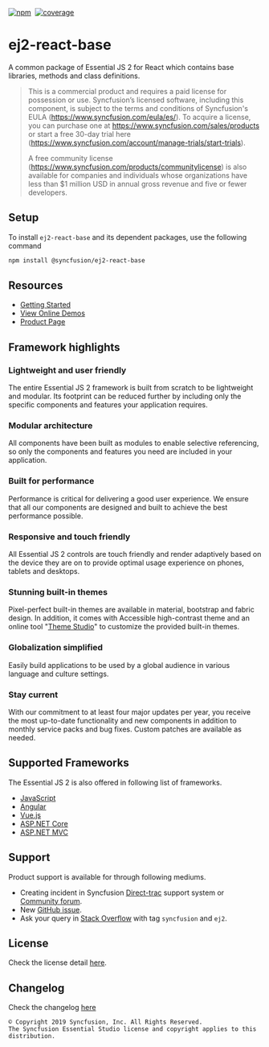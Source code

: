 [![npm](http://ej2.syncfusion.com/github-badges?package=@syncfusion/ej2-react-base)](https://www.npmjs.com/package/@syncfusion/ej2-react-base)&nbsp;&nbsp;[![coverage](http://ej2.syncfusion.com/badges/ej2-react-base/coverage.svg)](http://ej2.syncfusion.com/badges/ej2-react-base)

# ej2-react-base

A common package of Essential JS 2 for React which contains base libraries, methods and class definitions.

> This is a commercial product and requires a paid license for possession or use. Syncfusion’s licensed software, including this component, is subject to the terms and conditions of Syncfusion's EULA (https://www.syncfusion.com/eula/es/). To acquire a license, you can purchase one at https://www.syncfusion.com/sales/products or start a free 30-day trial here (https://www.syncfusion.com/account/manage-trials/start-trials).
> 
> A free community license (https://www.syncfusion.com/products/communitylicense) is also available for companies and individuals whose organizations have less than $1 million USD in annual gross revenue and five or fewer developers.

## Setup

To install `ej2-react-base` and its dependent packages, use the following command

```sh
npm install @syncfusion/ej2-react-base
```

## Resources

* [Getting Started](https://ej2.syncfusion.com/react/documentation/base/getting-started.html?utm_source=npm&utm_campaign=ej2-react-base)
* [View Online Demos](https://ej2.syncfusion.com/react/demos?utm_source=npm&utm_campaign=ej2-react-base)
* [Product Page](https://www.syncfusion.com/products/react?utm_source=npm&utm_campaign=ej2-react-base)

## Framework highlights

### Lightweight and user friendly

The entire Essential JS 2 framework is built from scratch to be lightweight and modular. Its footprint can be reduced further by including only the specific components and features your application requires.

### Modular architecture

All components have been built as modules to enable selective referencing, so only the components and features you need are included in your application.

### Built for performance

Performance is critical for delivering a good user experience. We ensure that all our components are designed and built to achieve the best performance possible.

### Responsive and touch friendly

All Essential JS 2 controls are touch friendly and render adaptively based on the device they are on to provide optimal usage experience on phones, tablets and desktops.

### Stunning built-in themes

Pixel-perfect built-in themes are available in material, bootstrap and fabric design. In addition, it comes with Accessible high-contrast theme and an online tool "[Theme Studio](https://ej2.syncfusion.com/themestudio/)" to customize the provided built-in themes.

### Globalization simplified

Easily build applications to be used by a global audience in various language and culture settings.

### Stay current

With our commitment to at least four major updates per year, you receive the most up-to-date functionality and new components in addition to monthly service packs and bug fixes. Custom patches are available as needed.

## Supported Frameworks

The Essential JS 2 is also offered in following list of frameworks.

* [JavaScript](https://www.syncfusion.com/products/javascript?utm_source=npm&utm_campaign=ej2-react-base)
* [Angular](https://www.syncfusion.com/products/angular?utm_source=npm&utm_campaign=ej2-react-base)
* [Vue.js](https://www.syncfusion.com/products/vue?utm_source=npm&utm_campaign=ej2-react-base)
* [ASP.NET Core](https://www.syncfusion.com/products/aspnetcore?utm_source=npm&utm_campaign=ej2-react-base)
* [ASP.NET MVC](https://www.syncfusion.com/products/aspnetmvc?utm_source=npm&utm_campaign=ej2-react-base)

## Support

Product support is available for through following mediums.

* Creating incident in Syncfusion [Direct-trac](https://www.syncfusion.com/support/directtrac/incidents?utm_source=npm&utm_campaign=ej2-react-base) support system or [Community forum](https://www.syncfusion.com/forums/react-js2?utm_source=npm&utm_campaign=ej2-react-base).
* New [GitHub issue](https://github.com/syncfusion/ej2-react-ui-components/issues/new).
* Ask your query in [Stack Overflow](https://stackoverflow.com/) with tag `syncfusion` and `ej2`.

## License

Check the license detail [here](https://github.com/syncfusion/ej2-react-base/blob/master/license).

## Changelog

Check the changelog [here](https://ej2.syncfusion.com/react/documentation/release-notes?utm_source=npm&utm_campaign=ej2-react-base)

    © Copyright 2019 Syncfusion, Inc. All Rights Reserved.
    The Syncfusion Essential Studio license and copyright applies to this distribution.
